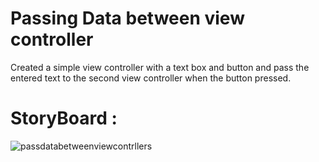 # Passing Data between view controller

Created a simple view controller with a text box and button and pass the entered text to the second view controller when the button pressed.


# StoryBoard :

![passdatabetweenviewcontrllers](https://user-images.githubusercontent.com/9798362/45094026-c6b70180-b137-11e8-8ac9-1fa952cc6747.png)
